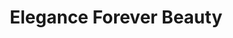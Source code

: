 ---
title: "Elegance Forever Beauty"
url: /downham-market/elegance-forever-beauty/
shop: Kosmetik
---